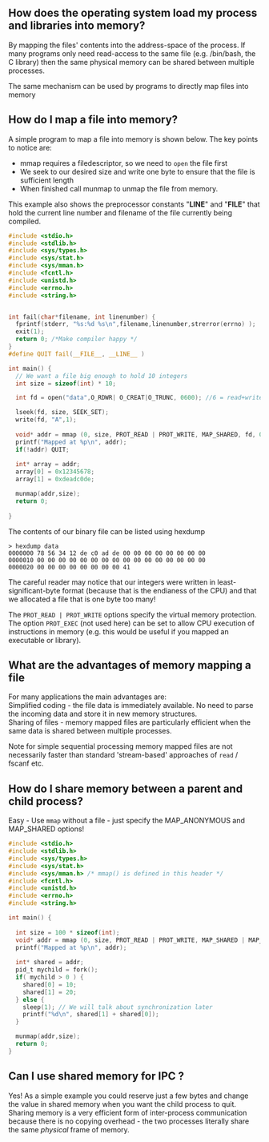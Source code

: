 ## How does the operating system load my process and libraries into memory?
By mapping the files' contents into the address-space of the process.
If many programs only need read-access to the same file (e.g. /bin/bash, the C library) then the same physical memory can be shared between multiple processes.

The same mechanism can be used by programs to directly map files into memory

## How do I map a file into memory?
A simple program to map a file into memory is shown below. The key points to notice are:
* mmap requires a filedescriptor, so we need to `open` the file first
* We seek to our desired size and write one byte to ensure that the file is sufficient length
* When finished call munmap to unmap the file from memory.

This example also shows the preprocessor constants "__LINE__" and "__FILE__" that hold the current line number and filename of the file currently being compiled.
```C
#include <stdio.h>
#include <stdlib.h>
#include <sys/types.h>
#include <sys/stat.h>
#include <sys/mman.h>
#include <fcntl.h>
#include <unistd.h>
#include <errno.h>
#include <string.h>


int fail(char*filename, int linenumber) { 
  fprintf(stderr, "%s:%d %s\n",filename,linenumber,strerror(errno) ); 
  exit(1);
  return 0; /*Make compiler happy */
}
#define QUIT fail(__FILE__, __LINE__ )

int main() {
  // We want a file big enough to hold 10 integers  
  int size = sizeof(int) * 10;

  int fd = open("data",O_RDWR| O_CREAT|O_TRUNC, 0600); //6 = read+write for me!

  lseek(fd, size, SEEK_SET);
  write(fd, "A",1);
  
  void* addr = mmap (0, size, PROT_READ | PROT_WRITE, MAP_SHARED, fd, 0);
  printf("Mapped at %p\n", addr);
  if(!addr) QUIT;
  
  int* array = addr;
  array[0] = 0x12345678;
  array[1] = 0xdeadc0de;

  munmap(addr,size);
  return 0;
  
}
```
The contents of our binary file can be listed using hexdump
```
> hexdump data
0000000 78 56 34 12 de c0 ad de 00 00 00 00 00 00 00 00
0000010 00 00 00 00 00 00 00 00 00 00 00 00 00 00 00 00
0000020 00 00 00 00 00 00 00 00 41   
```
The careful reader may notice that our integers were written in least-significant-byte format (because that is the endianess of the CPU) and that we allocated a file that is one byte too many!

The `PROT_READ | PROT_WRITE` options specify the virtual memory protection. The option `PROT_EXEC` (not used here) can be set to allow CPU execution of instructions in memory (e.g. this would be useful if you mapped an executable or library).

## What are the advantages of memory mapping a file

For many applications the main advantages are:  
Simplified coding - the file data is immediately available. No need to parse the incoming data and store it in new memory structures.  
Sharing of files - memory mapped files are particularly efficient when the same data is shared between multiple processes.

Note for simple sequential processing memory mapped files are not necessarily faster than standard 'stream-based' approaches of `read` / fscanf etc. 

## How do I share memory between a parent and child process?

Easy -  Use `mmap` without a file - just specify the MAP_ANONYMOUS and MAP_SHARED options!

```C
#include <stdio.h>
#include <stdlib.h>
#include <sys/types.h>
#include <sys/stat.h>
#include <sys/mman.h> /* mmap() is defined in this header */
#include <fcntl.h>
#include <unistd.h>
#include <errno.h>
#include <string.h>

int main() {
  
  int size = 100 * sizeof(int);  
  void* addr = mmap (0, size, PROT_READ | PROT_WRITE, MAP_SHARED | MAP_ANONYMOUS, -1, 0);
  printf("Mapped at %p\n", addr);
  
  int* shared = addr;
  pid_t mychild = fork();
  if( mychild > 0 ) {
    shared[0] = 10;
    shared[1] = 20;
  } else {
    sleep(1); // We will talk about synchronization later
    printf("%d\n", shared[1] + shared[0]);
  }

  munmap(addr,size);
  return 0;
}
```

## Can I use shared memory for IPC ?

Yes! As a simple example you could reserve just a few bytes and change the value in shared memory when you want the child process to quit.
Sharing memory is a very efficient form of inter-process communication because there is no copying overhead - the two processes literally share the same _physical_ frame of memory.
